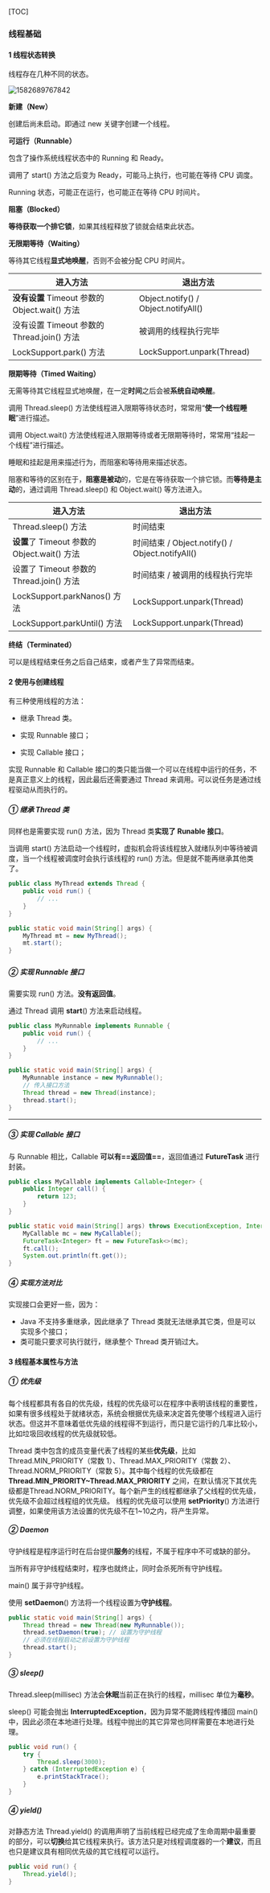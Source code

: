 [TOC]

### 线程基础

#### 1 线程状态转换

线程存在几种不同的状态。

![1582689767842](assets/G-1%20%E7%BA%BF%E7%A8%8B%E5%9F%BA%E7%A1%80/1582689767842.png)



**新建（New）**

创建后尚未启动。即通过 new 关键字创建一个线程。

**可运行（Runnable）**

包含了操作系统线程状态中的 Running 和 Ready。

调用了 start() 方法之后变为 Ready，可能马上执行，也可能在等待 CPU 调度。

Running 状态，可能正在运行，也可能正在等待 CPU 时间片。

**阻塞（Blocked）**

**等待获取一个排它锁**，如果其线程释放了锁就会结束此状态。

**无限期等待（Waiting）**

等待其它线程**显式地唤醒**，否则不会被分配 CPU 时间片。

| 进入方法                                       | 退出方法                             |
| ---------------------------------------------- | ------------------------------------ |
| **没有设置** Timeout 参数的 Object.wait() 方法 | Object.notify() / Object.notifyAll() |
| 没有设置 Timeout 参数的 Thread.join() 方法     | 被调用的线程执行完毕                 |
| LockSupport.park() 方法                        | LockSupport.unpark(Thread)           |

**限期等待（Timed Waiting）**

无需等待其它线程显式地唤醒，在一定**时间**之后会被**系统自动唤醒**。

调用 Thread.sleep() 方法使线程进入限期等待状态时，常常用“**使一个线程睡眠**”进行描述。

调用 Object.wait() 方法使线程进入限期等待或者无限期等待时，常常用“挂起一个线程”进行描述。

睡眠和挂起是用来描述行为，而阻塞和等待用来描述状态。

阻塞和等待的区别在于，**阻塞是被动**的，它是在等待获取一个排它锁。而**等待是主动**的，通过调用 Thread.sleep() 和 Object.wait() 等方法进入。

| 进入方法                                     | 退出方法                                        |
| -------------------------------------------- | ----------------------------------------------- |
| Thread.sleep() 方法                          | 时间结束                                        |
| **设置**了 Timeout 参数的 Object.wait() 方法 | 时间结束 / Object.notify() / Object.notifyAll() |
| 设置了 Timeout 参数的 Thread.join() 方法     | 时间结束 / 被调用的线程执行完毕                 |
| LockSupport.parkNanos() 方法                 | LockSupport.unpark(Thread)                      |
| LockSupport.parkUntil() 方法                 | LockSupport.unpark(Thread)                      |

**终结（Terminated）**

可以是线程结束任务之后自己结束，或者产生了异常而结束。



#### 2 使用与创建线程

有三种使用线程的方法：

- 继承 Thread 类。

- 实现 Runnable 接口；
- 实现 Callable 接口；

实现 Runnable 和 Callable 接口的类只能当做一个可以在线程中运行的任务，不是真正意义上的线程，因此最后还需要通过 Thread 来调用。可以说任务是通过线程驱动从而执行的。

##### ① 继承 Thread 类

同样也是需要实现 run() 方法，因为 Thread 类**实现了 Runable 接口**。

当调用 start() 方法启动一个线程时，虚拟机会将该线程放入就绪队列中等待被调度，当一个线程被调度时会执行该线程的 run() 方法。但是就不能再继承其他类了。

```java
public class MyThread extends Thread {
    public void run() {
        // ...
    }
}
```

```java
public static void main(String[] args) {
    MyThread mt = new MyThread();
    mt.start();
}
```

##### 

##### ② 实现 Runnable 接口

需要实现 run() 方法。**没有返回值**。

通过 Thread 调用 **start**() 方法来启动线程。

```java
public class MyRunnable implements Runnable {
    public void run() {
        // ...
    }
}
```

```java
public static void main(String[] args) {
    MyRunnable instance = new MyRunnable();
    // 传入接口方法
    Thread thread = new Thread(instance);
    thread.start();
}
```

------

##### ③ 实现 Callable 接口

与 Runnable 相比，Callable **可以有==返回值==**，返回值通过 **FutureTask** 进行封装。

```java
public class MyCallable implements Callable<Integer> {
    public Integer call() {
        return 123;
    }
}
```

```java
public static void main(String[] args) throws ExecutionException, InterruptedException {
    MyCallable mc = new MyCallable();
    FutureTask<Integer> ft = new FutureTask<>(mc);
    ft.call();
    System.out.println(ft.get());
}
```



##### ④ 实现方法对比

实现接口会更好一些，因为：

- Java 不支持多重继承，因此继承了 Thread 类就无法继承其它类，但是可以实现多个接口；
- 类可能只要求可执行就行，继承整个 Thread 类开销过大。



#### 3 线程基本属性与方法

##### ① 优先级

每个线程都具有各自的优先级，线程的优先级可以在程序中表明该线程的重要性，如果有很多线程处于就绪状态，系统会根据优先级来决定首先使哪个线程进入运行状态。但这并不意味着低优先级的线程得不到运行，而只是它运行的几率比较小，比如垃圾回收线程的优先级就较低。

Thread 类中包含的成员变量代表了线程的某些**优先级**，比如 Thread.MIN_PRIORITY（常数 1）、Thread.MAX_PRIORITY（常数 2）、Thread.NORM_PRIORITY（常数 5）。其中每个线程的优先级都在**Thread.MIN_PRIORITY~Thread.MAX_PRIORITY** 之间，在默认情况下其优先级都是Thread.NORM_PRIORITY。每个新产生的线程都继承了父线程的优先级，优先级不会超过线程组的优先级。
线程的优先级可以使用 **setPriority**() 方法进行调整，如果使用该方法设置的优先级不在1~10之内，将产生异常。

##### ② Daemon

守护线程是程序运行时在后台提供**服务**的线程，不属于程序中不可或缺的部分。

当所有非守护线程结束时，程序也就终止，同时会杀死所有守护线程。

main() 属于非守护线程。

使用 **setDaemon**() 方法将一个线程设置为**守护线程**。

```java
public static void main(String[] args) {
    Thread thread = new Thread(new MyRunnable());
    thread.setDaemon(true);	// 设置为守护线程
    // 必须在线程启动之前设置为守护线程
    thread.start();
}
```

##### ③ sleep()

Thread.sleep(millisec) 方法会**休眠**当前正在执行的线程，millisec 单位为**毫秒**。

sleep() 可能会抛出 **InterruptedException**，因为异常不能跨线程传播回 main() 中，因此必须在本地进行处理。线程中抛出的其它异常也同样需要在本地进行处理。

```java
public void run() {
    try {
        Thread.sleep(3000);
    } catch (InterruptedException e) {
        e.printStackTrace();
    }
}
```

##### ④ yield()

对静态方法 Thread.yield() 的调用声明了当前线程已经完成了生命周期中最重要的部分，可以**切换**给其它线程来执行。该方法只是对线程调度器的一个**建议**，而且也只是建议具有相同优先级的其它线程可以运行。

```java
public void run() {
    Thread.yield();
}
```





